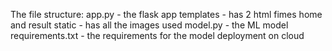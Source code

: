 The file structure:
app.py - the flask app
templates - has 2 html fimes home and result
static - has all the images used
model.py - the ML model
requirements.txt - the requirements for the model deployment on cloud
